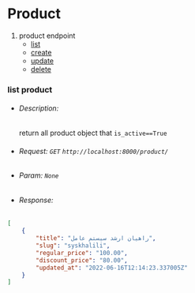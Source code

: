 # Product

1. product endpoint
    *   [list](#list-product)
    *   [create](#create-category)
    *   [update](#update-category)
    *   [delete](#delete-category)

### list product
*   ###### Description: 
       return all product object that `is_active==True`
* ###### Request: `GET`  `http://localhost:8000/product/`
* ###### Param: `None`
* ###### Response:
```json
[
    {
        "title": "راهیان ارشد سیستم عامل",
        "slug": "syskhalili",
        "regular_price": "100.00",
        "discount_price": "80.00",
        "updated_at": "2022-06-16T12:14:23.337005Z"
    }
]
```
